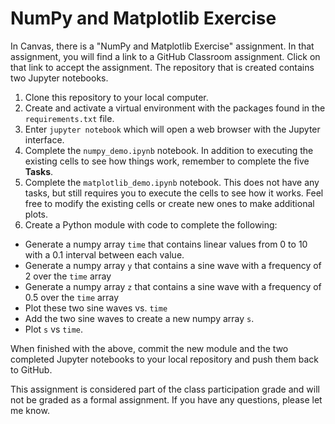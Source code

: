 # NumPy and Matplotlib Exercise
In Canvas, there is a "NumPy and Matplotlib Exercise" assignment.  In that
assignment, you will find a link to a GitHub Classroom assignment.  Click on
that link to accept the assignment.  The repository that is created contains
two Jupyter notebooks.

1. Clone this repository to your local computer.
2. Create and activate a virtual environment with the packages found in the 
`requirements.txt` file.
3. Enter `jupyter notebook` which will open a web browser with the Jupyter
interface.
4. Complete the `numpy_demo.ipynb` notebook.  In addition to executing the 
existing cells to see how things work, remember to complete the five **Tasks**.
5. Complete the `matplotlib_demo.ipynb` notebook.  This does not have any tasks,
but still requires you to execute the cells to see how it works.  Feel free
to modify the existing cells or create new ones to make additional plots.
6. Create a Python module with code to complete the following:  
  * Generate a numpy array `time` that contains linear values from 0 to 10 
  with a 0.1 interval between each value.
  * Generate a numpy array `y` that contains a sine wave with a frequency of
  2 over the `time` array
  * Generate a numpy array `z` that contains a sine wave with a frequency of
  0.5 over the `time` array
  * Plot these two sine waves vs. `time`
  * Add the two sine waves to create a new numpy array `s`.
  * Plot `s` vs `time`.

When finished with the above, commit the  new module and the two completed 
Jupyter notebooks to your local repository and push them back to GitHub.

This assignment is considered part of the class participation grade and will
not be graded as a formal assignment.  If you have any questions, please let
me know.
